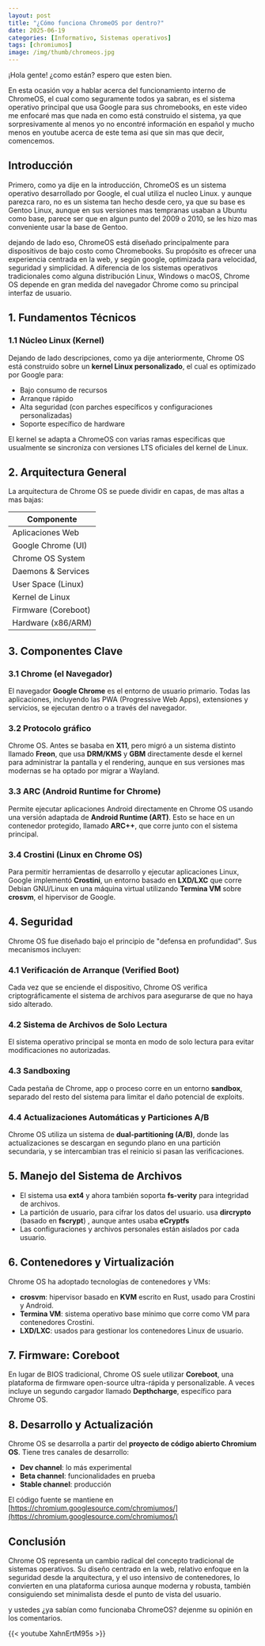 ```yaml
---
layout: post
title: "¿Cómo funciona ChromeOS por dentro?"
date: 2025-06-19
categories: [Informativo, Sistemas operativos]
tags: [chromiumos]
image: /img/thumb/chromeos.jpg
---
```


¡Hola gente! ¿como están? espero que esten bien.

En esta ocasión voy a hablar acerca del funcionamiento interno de ChromeOS, el cual como seguramente todos ya sabran, es el sistema operativo principal que usa Google para sus chromebooks, en este video me enfocaré mas que nada en como está construido el sistema, ya que sorpresivamente al menos yo no encontré información en español y mucho menos en youtube acerca de este tema asi que sin mas que decir, comencemos.


## Introducción

Primero, como ya dije en la introducción, ChromeOS es un sistema operativo desarrollado por Google, el cual utiliza el nucleo Linux. y aunque parezca raro, no es un sistema tan hecho desde cero, ya que su base es Gentoo Linux, aunque en sus versiones mas tempranas usaban a Ubuntu como base, parece ser que en algun punto del 2009 o 2010, se les hizo mas conveniente usar la base de Gentoo.

dejando de lado eso, ChromeOS está  diseñado principalmente para dispositivos de bajo costo como Chromebooks. Su propósito es ofrecer una experiencia centrada en la web, y según google,  optimizada para velocidad, seguridad y simplicidad. A diferencia de los sistemas operativos tradicionales como alguna distribución Linux, Windows o macOS, Chrome OS depende en gran medida del navegador Chrome como su principal interfaz de usuario.


## 1. Fundamentos Técnicos


### 1.1 Núcleo Linux (Kernel)

Dejando de lado descripciones, como ya dije anteriormente, Chrome OS está construido sobre un **kernel Linux personalizado**, el cual es optimizado por Google para:

* Bajo consumo de recursos
* Arranque rápido
* Alta seguridad (con parches específicos y configuraciones personalizadas)
* Soporte específico de hardware

El kernel se adapta a ChromeOS con varias ramas especificas que  usualmente se sincroniza con versiones LTS oficiales del kernel de Linux.


## 2. Arquitectura General

La arquitectura de Chrome OS se puede dividir en capas, de mas altas a mas bajas:



| Componente                  |
|---------------------------|
| Aplicaciones Web          |
| Google Chrome (UI)        |
| Chrome OS System          |
| Daemons & Services        |
| User Space (Linux)        |
| Kernel de Linux           |
| Firmware (Coreboot)       |
| Hardware (x86/ARM)        |


## 3. Componentes Clave

### 3.1 Chrome (el Navegador)

El navegador **Google Chrome** es el entorno de usuario primario. Todas las aplicaciones, incluyendo las PWA (Progressive Web Apps), extensiones y servicios, se ejecutan dentro o a través del navegador.

### 3.2 Protocolo gráfico

Chrome OS. Antes se basaba en **X11**, pero migró a un sistema distinto llamado **Freon**, que usa **DRM/KMS** y **GBM** directamente desde el kernel para administrar la pantalla y el rendering, aunque en sus versiones mas modernas se ha optado por migrar a Wayland.

### 3.3 ARC (Android Runtime for Chrome)

Permite ejecutar aplicaciones Android directamente en Chrome OS usando una versión adaptada de **Android Runtime (ART)**. Esto se hace en un contenedor protegido, llamado **ARC++**, que corre junto con el sistema principal.

### 3.4 Crostini (Linux en Chrome OS)

Para permitir herramientas de desarrollo y ejecutar aplicaciones Linux, Google implementó **Crostini**, un entorno basado en **LXD/LXC** que corre Debian GNU/Linux en una máquina virtual utilizando **Termina VM** sobre **crosvm**, el hipervisor de Google.



## 4. Seguridad

Chrome OS fue diseñado bajo el principio de "defensa en profundidad". Sus mecanismos incluyen:

### 4.1 Verificación de Arranque (Verified Boot)

Cada vez que se enciende el dispositivo, Chrome OS verifica criptográficamente el sistema de archivos para asegurarse de que no haya sido alterado.

### 4.2 Sistema de Archivos de Solo Lectura

El sistema operativo principal se monta en modo de solo lectura para evitar modificaciones no autorizadas.

### 4.3 Sandboxing

Cada pestaña de Chrome, app o proceso corre en un entorno **sandbox**, separado del resto del sistema para limitar el daño potencial de exploits.

### 4.4 Actualizaciones Automáticas y Particiones A/B

Chrome OS utiliza un sistema de **dual-partitioning (A/B)**, donde las actualizaciones se descargan en segundo plano en una partición secundaria, y se intercambian tras el reinicio si pasan las verificaciones.


## 5. Manejo del Sistema de Archivos

* El sistema usa **ext4** y ahora también soporta **fs-verity** para integridad de archivos.
* La partición de usuario, para  cifrar los datos del usuario. usa  **dircrypto** (basado en **fscrypt**) , aunque antes usaba **eCryptfs**
* Las configuraciones y archivos personales están aislados por cada usuario.


## 6. Contenedores y Virtualización

Chrome OS ha adoptado tecnologías de contenedores y VMs:

* **crosvm**: hipervisor basado en **KVM** escrito en Rust, usado para Crostini y Android.
* **Termina VM**: sistema operativo base mínimo que corre como VM para contenedores Crostini.
* **LXD/LXC**: usados para gestionar los contenedores Linux de usuario.


## 7. Firmware: Coreboot

En lugar de BIOS tradicional, Chrome OS suele utilizar **Coreboot**, una plataforma de firmware open-source ultra-rápida y personalizable. A veces incluye un segundo cargador llamado **Depthcharge**, específico para Chrome OS.

## 8. Desarrollo y Actualización

Chrome OS se desarrolla a partir del **proyecto de código abierto Chromium OS**. Tiene tres canales de desarrollo:

* **Dev channel**: lo más experimental
* **Beta channel**: funcionalidades en prueba
* **Stable channel**: producción

El código fuente se mantiene en [https://chromium.googlesource.com/chromiumos/](https://chromium.googlesource.com/chromiumos/)


## Conclusión

Chrome OS representa un cambio radical del concepto tradicional de sistemas operativos. Su diseño centrado en la web, relativo enfoque en la seguridad desde la arquitectura, y el uso intensivo de contenedores, lo convierten en una plataforma curiosa aunque moderna y robusta, también consiguiendo set minimalista desde el punto de vista del usuario.


y ustedes ¿ya sabían como funcionaba ChromeOS? dejenme su opinión en los comentarios.

{{< youtube XahnErtM95s >}}
